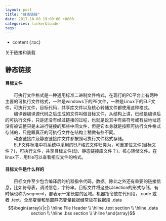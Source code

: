 ```yaml
---
layout: post
title: "静态链接"
date: 2017-10-08 19:00:00 +0800 
categories: linker&loader
tags: 
---
```

* content
{:toc}

关于链接和装载

<!-- more -->

## 静态链接

#### 目标文件

&emsp;&emsp;可执行文件格式是一种通用标准二进制文件格式，在现行的PC平台上有两种主要的可执行文件格式，一种是windows下的PE文件，一种是Linux下的ELF文件，可执行文件，目标代码，共享库文件以及核心转储文件都使用这种格式。
&emsp;&emsp;编译器编译源代码之后生成的文件叫做目标文件，从结构上讲，已经是编译后的可执行文件，只是还没有经过链接的过程，也就是说其中有些符号或有些地址还没有被调整只是未进行链接的那些中间文件，但是它本身就是按照可执行文件格式存储的，只是跟真正的可执行文件在结构上稍微有些不同。  
&emsp;&emsp;动态链接库及静态链接库文件都按照可执行文件格式存储。  
&emsp;&emsp;ELF文件标准中将系统中采用的ELF格式文件归类为，可重定位文件(目标文件？)，可执行文件，共享目标文件(动、静态链接库文件？)，核心转储文件。在linux下，用file可以查看相应文件的格式。

#### 目标文件是什么样的

&emsp;&emsp;目标文件至少包含编译后的机器指令代码，数据。除此之外还有重要的链接信息，比如符号表，调试信息，字符串。目标文件将这些以section的形式存储，有时候也称为segment，都表示一定长度的区域。机器指令放在代码段，.code 或者 .text，全局变量和局部静态变量数据经常放在数据段 .data  
$$\begin{array}{|c|}
\hline
File Header \\
\hline
.text section \\
\hline
.data section \\
\hline
.bss section \\
\hline
\end{array}$$

